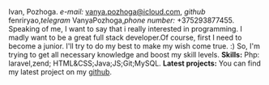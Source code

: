 Ivan, Pozhoga.
*e-mail:*  vanya.pozhoga@icloud.com, *github* fenriryao,*telegram* VanyaPozhoga,*phone number:*  +375293877455.
Speaking of me, I want to say that i really interested in programming. I madly want to be a great full stack developer.Of course, first I need to become a junior. I'll try to do my best to make my wish come true. :) So, I'm trying to get all necessary knowledge and boost my skill levels.
**Skills:** Php: laravel,zend; HTML&CSS;Java;JS;Git;MySQL.
**Latest projects:** You can find my latest project on my [github](https://github.com/fenriryao).
